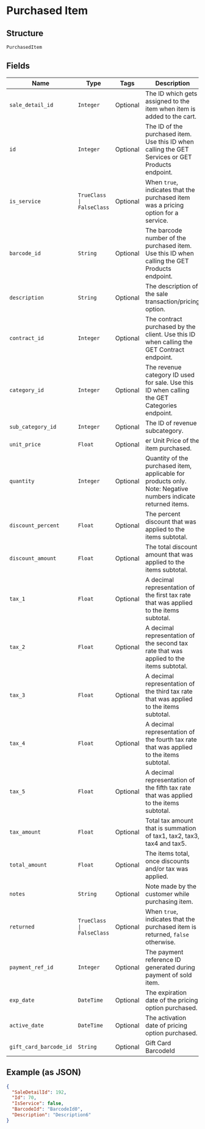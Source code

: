 
# Purchased Item

## Structure

`PurchasedItem`

## Fields

| Name | Type | Tags | Description |
|  --- | --- | --- | --- |
| `sale_detail_id` | `Integer` | Optional | The ID which gets assigned to the item when item is added to the cart. |
| `id` | `Integer` | Optional | The ID of the purchased item. Use this ID when calling the GET Services or GET Products endpoint. |
| `is_service` | `TrueClass \| FalseClass` | Optional | When `true`, indicates that the purchased item was a pricing option for a service. |
| `barcode_id` | `String` | Optional | The barcode number of the purchased item. Use this ID when calling the GET Products endpoint. |
| `description` | `String` | Optional | The description of the sale transaction/pricing option. |
| `contract_id` | `Integer` | Optional | The contract purchased by the client. Use this ID when calling the GET Contract endpoint. |
| `category_id` | `Integer` | Optional | The revenue category ID used for sale. Use this ID when calling the GET Categories endpoint. |
| `sub_category_id` | `Integer` | Optional | The ID of revenue subcategory. |
| `unit_price` | `Float` | Optional | er Unit Price of the item purchased. |
| `quantity` | `Integer` | Optional | Quantity of the purchased item, applicable for products only. Note: Negative numbers indicate returned items. |
| `discount_percent` | `Float` | Optional | The percent discount that was applied to the items subtotal. |
| `discount_amount` | `Float` | Optional | The total discount amount that was applied to the items subtotal. |
| `tax_1` | `Float` | Optional | A decimal representation of the first tax rate that was applied to the items subtotal. |
| `tax_2` | `Float` | Optional | A decimal representation of the second tax rate that was applied to the items subtotal. |
| `tax_3` | `Float` | Optional | A decimal representation of the third tax rate that was applied to the items subtotal. |
| `tax_4` | `Float` | Optional | A decimal representation of the fourth tax rate that was applied to the items subtotal. |
| `tax_5` | `Float` | Optional | A decimal representation of the fifth tax rate that was applied to the items subtotal. |
| `tax_amount` | `Float` | Optional | Total tax amount that is summation of tax1, tax2, tax3, tax4 and tax5. |
| `total_amount` | `Float` | Optional | The items total, once discounts and/or tax was applied. |
| `notes` | `String` | Optional | Note made by the customer while purchasing item. |
| `returned` | `TrueClass \| FalseClass` | Optional | When `true`, indicates that the purchased item is returned, `false` otherwise. |
| `payment_ref_id` | `Integer` | Optional | The payment reference ID generated during payment of sold item. |
| `exp_date` | `DateTime` | Optional | The expiration date of the pricing option purchased. |
| `active_date` | `DateTime` | Optional | The activation date of pricing option purchased. |
| `gift_card_barcode_id` | `String` | Optional | Gift Card BarcodeId |

## Example (as JSON)

```json
{
  "SaleDetailId": 192,
  "Id": 70,
  "IsService": false,
  "BarcodeId": "BarcodeId0",
  "Description": "Description6"
}
```

